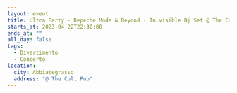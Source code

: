 ```yaml
---
layout: event
title: Ultra Party - Depeche Mode & Beyond - In.visible Dj Set @ The Cult
starts_at: 2023-04-22T22:30:00
ends_at: ""
all_day: false
tags:
  - Divertimento
  - Concerto
location:
  city: Abbiategrasso
  address: "@ The Cult Pub"
---
```


